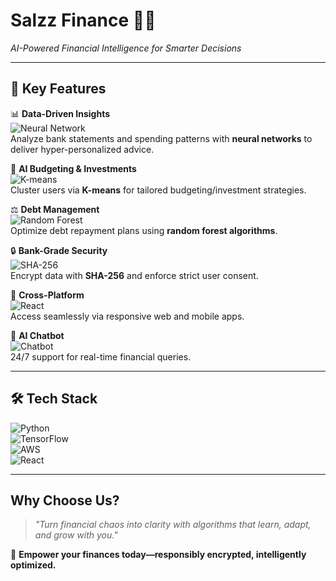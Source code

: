 # **Salzz Finance** 💸✨  
*AI-Powered Financial Intelligence for Smarter Decisions*  

---

## **🚀 Key Features**  

📊 **Data-Driven Insights**  
![Neural Network](https://img.shields.io/badge/Neural_Network-FF6F61?logo=graphql)  
Analyze bank statements and spending patterns with **neural networks** to deliver hyper-personalized advice.  

🤖 **AI Budgeting & Investments**  
![K-means](https://img.shields.io/badge/K_Means-4CAF50?logo=scikitlearn)  
Cluster users via **K-means** for tailored budgeting/investment strategies.  

⚖️ **Debt Management**  
![Random Forest](https://img.shields.io/badge/Random_Forest-008000?logo=python)  
Optimize debt repayment plans using **random forest algorithms**.  

🔒 **Bank-Grade Security**  
![SHA-256](https://img.shields.io/badge/SHA256-000000?logo=openssl)  
Encrypt data with **SHA-256** and enforce strict user consent.  

📱 **Cross-Platform**  
![React](https://img.shields.io/badge/Web_&_Mobile-61DAFB?logo=react)  
Access seamlessly via responsive web and mobile apps.  

💬 **AI Chatbot**  
![Chatbot](https://img.shields.io/badge/Chatbot-FFD700?logo=chatbot)  
24/7 support for real-time financial queries.  

---

## **🛠️ Tech Stack**  
![Python](https://img.shields.io/badge/Python-3776AB?logo=python)  
![TensorFlow](https://img.shields.io/badge/TensorFlow-FF6F00?logo=tensorflow)  
![AWS](https://img.shields.io/badge/AWS-232F3E?logo=amazonaws)  
![React](https://img.shields.io/badge/React-61DAFB?logo=react)  

---

## **Why Choose Us?**  
> *"Turn financial chaos into clarity with algorithms that learn, adapt, and grow with you."*  

🔗 **Empower your finances today—responsibly encrypted, intelligently optimized.**  
